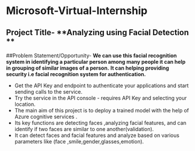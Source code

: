 # Microsoft-Virtual-Internship
## Project Title- **Analyzing using Facial Detection **
##Problem Statement/Opportunity-
  **We can use this facial recognition system in identifying a particular person among many people it can help in grouping of similar images of a person.**
   **It can helping providing security i.e  facial recognition system for authentication.**
*  Get the API Key and endpoint to authenticate your applications and start sending calls to the service.
* Try the service in the API console - requires API Key and selecting your location.
* The main aim of this project is  to deploy a  trained model with the help of Azure cognitive services .
* Its key functions are detecting faces ,analyzing facial features, and can identify if two faces  are similar to one another(validation).
* It can detect faces and facial features and analyze based on various parameters like (face ,smile,gender,glasses,emotion).

